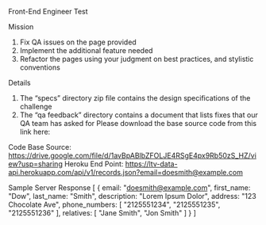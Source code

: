 Front-End Engineer Test

Mission 

1. Fix QA issues on the page provided
2. Implement the additional feature needed
3. Refactor the pages using your judgment on best practices, and stylistic conventions 

Details
1. The “specs” directory zip file contains the design specifications of the challenge
2. The “qa feedback” directory contains a document that lists fixes that our QA team has asked for
Please download the base source code from this link here:

Code Base Source: https://drive.google.com/file/d/1avBpABlbZFOLJE4RSgE4px9Rb50zS_HZ/view?usp=sharing
Heroku End Point: https://ltv-data-api.herokuapp.com/api/v1/records.json?email=doesmith@example.com

Sample Server Response 
[
    {
      email: "doesmith@example.com",
      first_name: "Dow",
      last_name: "Smith",
      description: "Lorem Ipsum Dolor",
      address: "123 Chocolate Ave",
      phone_numbers: [
      "2125551234", "2125551235", "2125551236"
      ],
      relatives: [
      "Jane Smith", "Jon Smith"
    ]
    }
]

